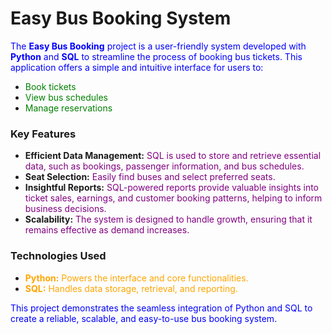 # Easy Bus Booking System

<span style="color:blue">The **Easy Bus Booking** project is a user-friendly system developed with **Python** and **SQL** to streamline the process of booking bus tickets. This application offers a simple and intuitive interface for users to:</span>

- <span style="color:green">Book tickets</span>
- <span style="color:green">View bus schedules</span>
- <span style="color:green">Manage reservations</span>

### Key Features

- **Efficient Data Management:** <span style="color:purple">SQL is used to store and retrieve essential data, such as bookings, passenger information, and bus schedules.</span>
- **Seat Selection:** <span style="color:purple">Easily find buses and select preferred seats.</span>
- **Insightful Reports:** <span style="color:purple">SQL-powered reports provide valuable insights into ticket sales, earnings, and customer booking patterns, helping to inform business decisions.</span>
- **Scalability:** <span style="color:purple">The system is designed to handle growth, ensuring that it remains effective as demand increases.</span>

### Technologies Used

- <span style="color:orange">**Python:** Powers the interface and core functionalities.</span>
- <span style="color:orange">**SQL:** Handles data storage, retrieval, and reporting.</span>

<span style="color:blue">This project demonstrates the seamless integration of Python and SQL to create a reliable, scalable, and easy-to-use bus booking system.</span>
